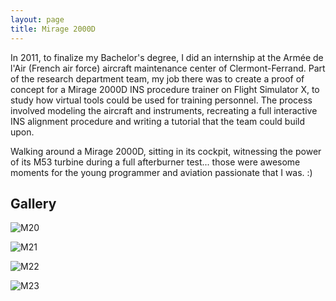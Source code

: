 ```yaml
---
layout: page
title: Mirage 2000D
---
```



In 2011, to finalize my Bachelor's degree, I did an internship at the Armée de l'Air (French air force) aircraft maintenance center of Clermont-Ferrand.
Part of the research department team, my job there was to create a proof of concept for a Mirage 2000D INS procedure trainer on Flight Simulator X, to study how virtual tools could be used for training personnel.
The process involved modeling the aircraft and instruments, recreating a full interactive INS alignment procedure and writing a tutorial that the team could build upon.

Walking around a Mirage 2000D, sitting in its cockpit, witnessing the power of its M53 turbine during a full afterburner test... those were awesome moments for the young programmer and aviation passionate that I was. :)


## Gallery

![M20](../img/M20.jpg "M20")

![M21](../img/M21.jpg "M21")

![M22](../img/M22.jpg "M22")

![M23](../img/M23.jpg "M23")

